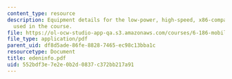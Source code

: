 ```yaml
---
content_type: resource
description: Equipment details for the low-power, high-speed, x86-compatible microprocessor
  used in the course.
file: https://ol-ocw-studio-app-qa.s3.amazonaws.com/courses/6-186-mobile-autonomous-systems-laboratory-january-iap-2005/552bdf3e7e2e0b2d0837c372bb217a91_edeninfo.pdf
file_type: application/pdf
parent_uid: df8d5ade-86fe-8828-7465-ec98c13bba1c
resourcetype: Document
title: edeninfo.pdf
uid: 552bdf3e-7e2e-0b2d-0837-c372bb217a91
---
```

